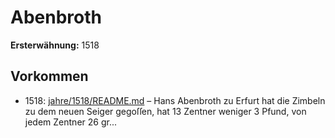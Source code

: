 # Abenbroth

**Ersterwähnung:** 1518

## Vorkommen
- 1518: [jahre/1518/README.md](../jahre/1518/README.md) – Hans Abenbroth zu Erfurt hat die Zimbeln zu dem
neuen Seiger gegoſſen, hat 13 Zentner weniger 3 Pfund,
von jedem Zentner 26 gr...
